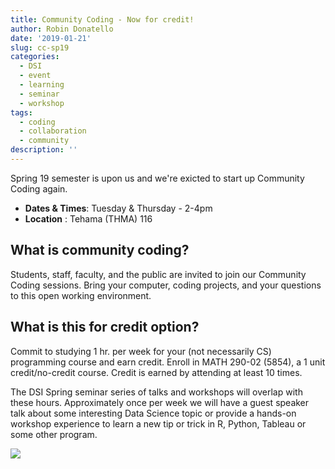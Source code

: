 ```yaml
---
title: Community Coding - Now for credit!
author: Robin Donatello
date: '2019-01-21'
slug: cc-sp19
categories:
  - DSI
  - event
  - learning
  - seminar
  - workshop
tags:
  - coding
  - collaboration
  - community
description: ''
---
```


Spring 19 semester is upon us and we're exicted to start up Community Coding again. 

* **Dates & Times**: Tuesday & Thursday - 2-4pm
* **Location** : Tehama (THMA) 116


## What is community coding? 

Students, staff, faculty, and the public are invited to join our Community Coding sessions. Bring your computer, coding projects, and your questions to this open working environment.

## What is this for credit option? 

Commit to studying 1 hr. per week for your (not necessarily CS) programming course and earn credit. Enroll in MATH 290-02 (5854), a 1 unit credit/no-credit course.  Credit is earned by attending at least 10 times.

The DSI Spring seminar series of talks and workshops will overlap with these hours. Approximately once per week we will have a guest speaker talk about some interesting Data Science topic or provide a hands-on workshop experience to learn a new tip or trick in R, Python, Tableau or some other program. 

![](/img/cc_flyer_s19.png)